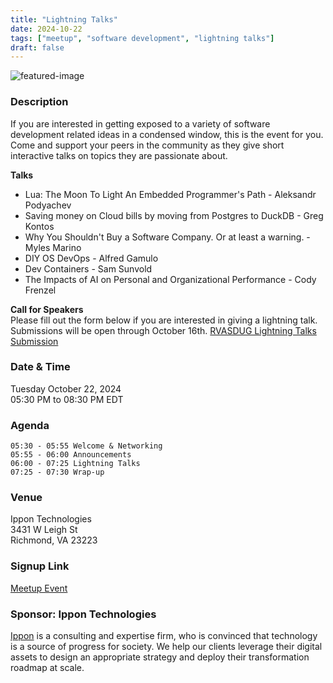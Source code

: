 ```yaml
---
title: "Lightning Talks"
date: 2024-10-22
tags: ["meetup", "software development", "lightning talks"]
draft: false
---
```


![featured-image](/images/2024-10-22-img.jpeg)

### Description
If you are interested in getting exposed to a variety of software development related ideas in a condensed window, this is the event for you. Come and support your peers in the community as they give short interactive talks on topics they are passionate about.

**Talks**

* Lua: The Moon To Light An Embedded Programmer's Path - Aleksandr Podyachev
* Saving money on Cloud bills by moving from Postgres to DuckDB - Greg Kontos
* Why You Shouldn't Buy a Software Company. Or at least a warning. - Myles Marino
* DIY OS DevOps - Alfred Gamulo
* Dev Containers - Sam Sunvold
* The Impacts of AI on Personal and Organizational Performance - Cody Frenzel

**Call for Speakers**  
Please fill out the form below if you are interested in giving a lightning talk. Submissions will be open through October 16th.
[RVASDUG Lightning Talks Submission](https://forms.gle/81eoU14HnYZUSP117)

### Date & Time
Tuesday October 22, 2024  
05:30 PM to 08:30 PM EDT

### Agenda
```
05:30 - 05:55 Welcome & Networking
05:55 - 06:00 Announcements
06:00 - 07:25 Lightning Talks
07:25 - 07:30 Wrap-up
```

### Venue
Ippon Technologies  
3431 W Leigh St  
Richmond, VA 23223
 
### Signup Link
[Meetup Event](https://www.meetup.com/rva-software-development-user-group/events/302738425/)

### Sponsor: Ippon Technologies
[Ippon](https://ipponusa.com/) is a consulting and expertise firm, who is convinced that technology is a source of progress for society. We help our clients leverage their digital assets to design an appropriate strategy and deploy their transformation roadmap at scale.

 
